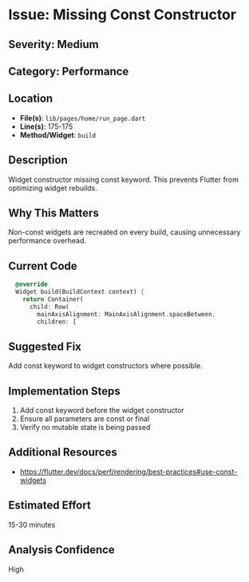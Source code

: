 # Issue: Missing Const Constructor

## Severity: Medium

## Category: Performance

## Location
- **File(s)**: `lib/pages/home/run_page.dart`
- **Line(s)**: 175-175
- **Method/Widget**: `build`

## Description
Widget constructor missing const keyword. This prevents Flutter from optimizing widget rebuilds.

## Why This Matters
Non-const widgets are recreated on every build, causing unnecessary performance overhead.

## Current Code
```dart
  @override
  Widget build(BuildContext context) {
    return Container(
      child: Row(
        mainAxisAlignment: MainAxisAlignment.spaceBetween,
        children: [
```

## Suggested Fix
Add const keyword to widget constructors where possible.

## Implementation Steps
1. Add const keyword before the widget constructor
2. Ensure all parameters are const or final
3. Verify no mutable state is being passed

## Additional Resources
- https://flutter.dev/docs/perf/rendering/best-practices#use-const-widgets

## Estimated Effort
15-30 minutes

## Analysis Confidence
High
